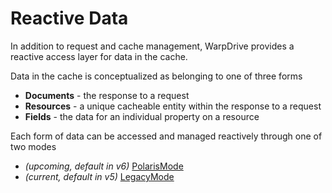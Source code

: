 # Reactive Data

In addition to request and cache management, WarpDrive provides a reactive access
layer for data in the cache.

Data in the cache is conceptualized as belonging to one of three forms

- **Documents** - the response to a request
- **Resources** - a unique cacheable entity within the response to a request
- **Fields** - the data for an individual property on a resource

Each form of data can be accessed and managed reactively through one of two modes

- *(upcoming, default in v6)* [PolarisMode](./polaris/overview.md)
- *(current, default in v5)* [LegacyMode](./legacy/overview.md)
